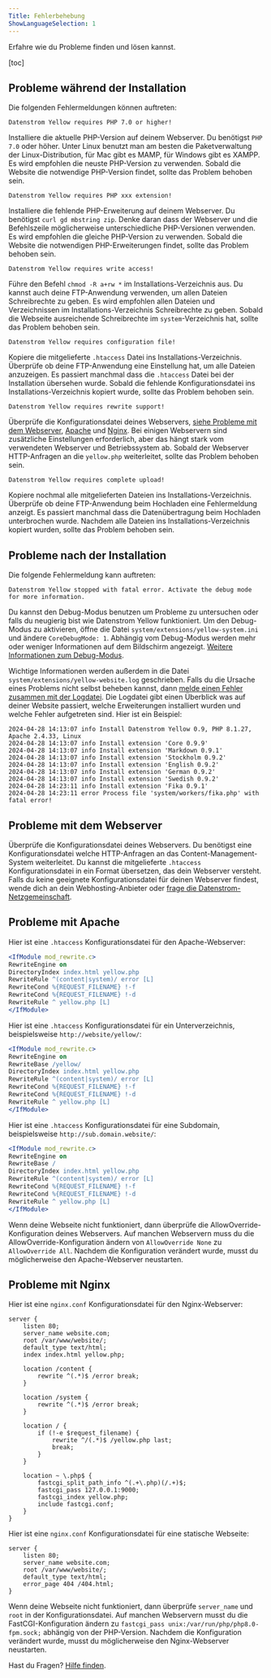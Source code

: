 ```yaml
---
Title: Fehlerbehebung
ShowLanguageSelection: 1
---
```

Erfahre wie du Probleme finden und lösen kannst.

[toc]

## Probleme während der Installation

Die folgenden Fehlermeldungen können auftreten:

```
Datenstrom Yellow requires PHP 7.0 or higher!
```

Installiere die aktuelle PHP-Version auf deinem Webserver. Du benötigst `PHP 7.0` oder höher. Unter Linux benutzt man am besten die Paketverwaltung der Linux-Distribution, für Mac gibt es MAMP, für Windows gibt es XAMPP. Es wird empfohlen die neuste PHP-Version zu verwenden. Sobald die Website die notwendige PHP-Version findet, sollte das Problem behoben sein.

```
Datenstrom Yellow requires PHP xxx extension!
```

Installiere die fehlende PHP-Erweiterung auf deinem Webserver. Du benötigst `curl gd mbstring zip`. Denke daran dass der Webserver und die Befehlszeile möglicherweise unterschiedliche PHP-Versionen verwenden. Es wird empfohlen die gleiche PHP-Version zu verwenden. Sobald die Website die notwendigen PHP-Erweiterungen findet, sollte das Problem behoben sein.

```
Datenstrom Yellow requires write access!
```

Führe den Befehl `chmod -R a+rw *` im Installations-Verzeichnis aus. Du kannst auch deine FTP-Anwendung verwenden, um allen Dateien Schreibrechte zu geben. Es wird empfohlen allen Dateien und Verzeichnissen im Installations-Verzeichnis Schreibrechte zu geben. Sobald die Webseite ausreichende Schreibrechte im `system`-Verzeichnis hat, sollte das Problem behoben sein.

```
Datenstrom Yellow requires configuration file!
```

Kopiere die mitgelieferte `.htaccess` Datei ins Installations-Verzeichnis. Überprüfe ob deine FTP-Anwendung eine Einstellung hat, um alle Dateien anzuzeigen. Es passiert manchmal dass die `.htaccess` Datei bei der Installation übersehen wurde. Sobald die fehlende Konfigurationsdatei ins Installations-Verzeichnis kopiert wurde, sollte das Problem behoben sein.

```
Datenstrom Yellow requires rewrite support!
```

Überprüfe die Konfigurationsdatei deines Webservers, [siehe Probleme mit dem Webserver](#probleme-mit-dem-webserver), [Apache](#probleme-mit-apache) und [Nginx](#probleme-mit-nginx). Bei einigen Webservern sind zusätzliche Einstellungen erforderlich, aber das hängt stark vom verwendeten Webserver und Betriebssystem ab. Sobald der Webserver HTTP-Anfragen an die `yellow.php` weiterleitet, sollte das Problem behoben sein.

```
Datenstrom Yellow requires complete upload!
```

Kopiere nochmal alle mitgelieferten Dateien ins Installations-Verzeichnis. Überprüfe ob deine FTP-Anwendung beim Hochladen eine Fehlermeldung anzeigt. Es passiert manchmal dass die Datenübertragung beim Hochladen unterbrochen wurde. Nachdem alle Dateien ins Installations-Verzeichnis kopiert wurden, sollte das Problem behoben sein.

## Probleme nach der Installation

Die folgende Fehlermeldung kann auftreten: 

```
Datenstrom Yellow stopped with fatal error. Activate the debug mode for more information.
```

Du kannst den Debug-Modus benutzen um Probleme zu untersuchen oder falls du neugierig bist wie Datenstrom Yellow funktioniert. Um den Debug-Modus zu aktivieren, öffne die Datei  `system/extensions/yellow-system.ini` und ändere `CoreDebugMode: 1`. Abhängig vom Debug-Modus werden mehr oder weniger Informationen auf dem Bildschirm angezeigt. [Weitere Informationen zum Debug-Modus](api-for-developers#debug-modus).

Wichtige Informationen werden außerdem in die Datei `system/extensions/yellow-website.log` geschrieben. Falls du die Ursache eines Problems nicht selbst beheben kannst, dann [melde einen Fehler zusammen mit der Logdatei](contributing-guidelines). Die Logdatei gibt einen Überblick was auf deiner Website passiert, welche Erweiterungen installiert wurden und welche Fehler aufgetreten sind. Hier ist ein Beispiel:

```
2024-04-28 14:13:07 info Install Datenstrom Yellow 0.9, PHP 8.1.27, Apache 2.4.33, Linux
2024-04-28 14:13:07 info Install extension 'Core 0.9.9'
2024-04-28 14:13:07 info Install extension 'Markdown 0.9.1'
2024-04-28 14:13:07 info Install extension 'Stockholm 0.9.2'
2024-04-28 14:13:07 info Install extension 'English 0.9.2'
2024-04-28 14:13:07 info Install extension 'German 0.9.2'
2024-04-28 14:13:07 info Install extension 'Swedish 0.9.2'
2024-04-28 14:23:11 info Install extension 'Fika 0.9.1'
2024-04-28 14:23:11 error Process file 'system/workers/fika.php' with fatal error!
```

## Probleme mit dem Webserver

Überprüfe die Konfigurationsdatei deines Webservers. Du benötigst eine Konfigurationsdatei welche HTTP-Anfragen an das Content-Management-System weiterleitet. Du kannst die mitgelieferte `.htaccess` Konfigurationsdatei in ein Format übersetzen, das dein Webserver versteht. Falls du keine geeignete Konfigurationsdatei für deinen Webserver findest, wende dich an dein Webhosting-Anbieter oder [frage die Datenstrom-Netzgemeinschaft](contributing-guidelines).

## Probleme mit Apache

Hier ist eine `.htaccess` Konfigurationsdatei für den Apache-Webserver:

``` apache
<IfModule mod_rewrite.c>
RewriteEngine on
DirectoryIndex index.html yellow.php
RewriteRule ^(content|system)/ error [L]
RewriteCond %{REQUEST_FILENAME} !-f
RewriteCond %{REQUEST_FILENAME} !-d
RewriteRule ^ yellow.php [L]
</IfModule>
```

Hier ist eine `.htaccess` Konfigurationsdatei für ein Unterverzeichnis, beispielsweise `http://website/yellow/`:

``` apache
<IfModule mod_rewrite.c>
RewriteEngine on
RewriteBase /yellow/
DirectoryIndex index.html yellow.php
RewriteRule ^(content|system)/ error [L]
RewriteCond %{REQUEST_FILENAME} !-f
RewriteCond %{REQUEST_FILENAME} !-d
RewriteRule ^ yellow.php [L]
</IfModule>
```

Hier ist eine `.htaccess` Konfigurationsdatei für eine Subdomain, beispielsweise `http://sub.domain.website/`:

``` apache
<IfModule mod_rewrite.c>
RewriteEngine on
RewriteBase /
DirectoryIndex index.html yellow.php
RewriteRule ^(content|system)/ error [L]
RewriteCond %{REQUEST_FILENAME} !-f
RewriteCond %{REQUEST_FILENAME} !-d
RewriteRule ^ yellow.php [L]
</IfModule>
```

Wenn deine Webseite nicht funktioniert, dann überprüfe die AllowOverride-Konfiguration deines Webservers. Auf manchen Webservern muss du die AllowOverride-Konfiguration ändern von `AllowOverride None` zu `AllowOverride All`. Nachdem die Konfiguration verändert wurde, musst du möglicherweise den Apache-Webserver neustarten.

## Probleme mit Nginx

Hier ist eine `nginx.conf` Konfigurationsdatei für den Nginx-Webserver:

``` nginx
server {
    listen 80;
    server_name website.com;
    root /var/www/website/;
    default_type text/html;
    index index.html yellow.php;

    location /content {
        rewrite ^(.*)$ /error break;
    }

    location /system {
        rewrite ^(.*)$ /error break;
    }

    location / {
        if (!-e $request_filename) {
            rewrite ^/(.*)$ /yellow.php last;
            break;
        }
    }

    location ~ \.php$ {
        fastcgi_split_path_info ^(.+\.php)(/.+)$;
        fastcgi_pass 127.0.0.1:9000;
        fastcgi_index yellow.php;
        include fastcgi.conf;
    }
}
```

Hier ist eine `nginx.conf` Konfigurationsdatei für eine statische Webseite:

``` nginx
server {
    listen 80;
    server_name website.com;
    root /var/www/website/;
    default_type text/html;
    error_page 404 /404.html;
}
```

Wenn deine Webseite nicht funktioniert, dann überprüfe `server_name` und `root` in der Konfigurationsdatei. Auf manchen Webservern musst du die FastCGI-Konfiguration ändern zu `fastcgi_pass unix:/var/run/php/php8.0-fpm.sock;` abhängig von der PHP-Version. Nachdem die Konfiguration verändert wurde, musst du möglicherweise den Nginx-Webserver neustarten.

Hast du Fragen? [Hilfe finden](.).

